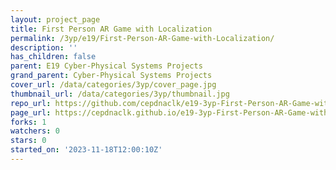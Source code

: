 ```yaml
---
layout: project_page
title: First Person AR Game with Localization
permalink: /3yp/e19/First-Person-AR-Game-with-Localization/
description: ''
has_children: false
parent: E19 Cyber-Physical Systems Projects
grand_parent: Cyber-Physical Systems Projects
cover_url: /data/categories/3yp/cover_page.jpg
thumbnail_url: /data/categories/3yp/thumbnail.jpg
repo_url: https://github.com/cepdnaclk/e19-3yp-First-Person-AR-Game-with-Localization
page_url: https://cepdnaclk.github.io/e19-3yp-First-Person-AR-Game-with-Localization
forks: 1
watchers: 0
stars: 0
started_on: '2023-11-18T12:00:10Z'
---
```


